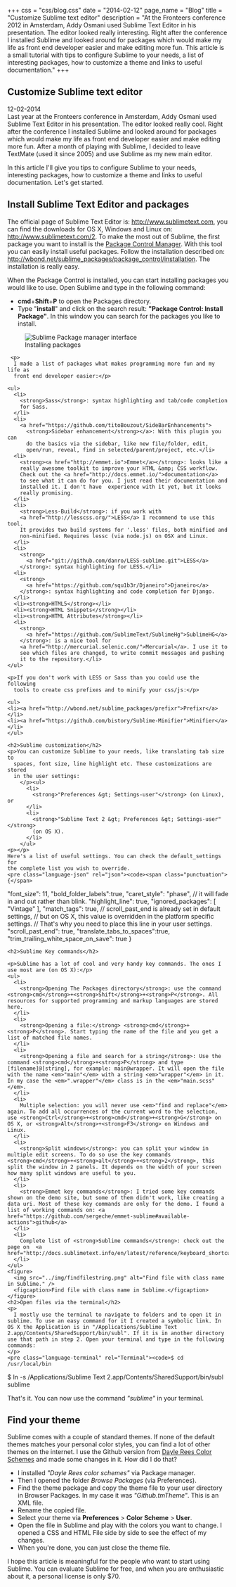 +++
css = "css/blog.css"
date = "2014-02-12"
page_name = "Blog"
title = "Customize Sublime text editor"
description = "At the Fronteers conference 2012 in Amsterdam, Addy Osmani used Sublime Text Editor in his presentation. The editor looked really interesting. Right after the conference I installed Sublime and looked around for packages which would make my life as front end developer easier and make editing more fun. This article is a small tutorial with tips to configure Sublime to your needs, a list of interesting packages, how to customize a theme and links to useful documentation."
+++
<article role="article" class="column-content">
  <h1>Customize Sublime text editor</h1>
  <p>
    12-02-2014 <br>
    Last year at the Fronteers conference in Amsterdam, Addy Osmani used Sublime Text Editor in his presentation.
    The editor looked really cool. Right after the conference I installed Sublime and looked around for
    packages which would make my life as front end developer easier and make editing more fun. After a
    month of playing with Sublime, I decided to leave TextMate (used it since 2005) and use Sublime as
    my new main editor.
  </p>
  <p>
    In this article I'll give you tips to configure Sublime to your needs, interesting packages,
    how to customize a theme and links to useful documentation. Let's get started.
  </p>
  <h2>Install Sublime Text Editor and packages</h2>
   <p>The official page of Sublime Text Editor is:
      <a href="http://www.sublimetext.com">http://www.sublimetext.com</a>,
      you can find the downloads for OS X, Windows and Linux on:
      <a href="http://www.sublimetext.com/2">http://www.sublimetext.com/2</a>.
      To make the most out of Sublime, the first package you want to install
      is the <a href="http://wbond.net/sublime_packages/package_control">
      Package Control Manager</a>. With this tool you can easily install
      useful packages. Follow the installation described on:
      <a href="http://wbond.net/sublime_packages/package_control/installation">
        http://wbond.net/sublime_packages/package_control/installation</a>.
        The installation is really easy.
    </p>
    <p>When the Package Control is installed, you can start installing
      packages you would like to use. Open Sublime and type in the following
      command:</p>
    <ul>
      <li>
        <strong>cmd</strong>+<strong>Shift</strong>+<strong>P</strong>
        to open the Packages directory.</li>
      <li>Type "<strong>install</strong>" and click on the search result:
        <strong>"Package Control: Install Package"</strong>.
        In this window you can search for the packages you like to install.
      </li>
    </ul>
    <figure>
      <img src="../img/packagemanager.png" alt="Sublime Package manager interface" />
      <figcaption>Installing packages</figcaption>
    </figure>

     <p>
      I made a list of packages what makes programming more fun and my life as
      front end developer easier:</p>

    <ul>
      <li>
        <strong>Sass</strong>: syntax highlighting and tab/code completion
        for Sass.
      </li>
      <li>
        <a href="https://github.com/titoBouzout/SideBarEnhancements">
          <strong>Sidebar enhancement</strong></a>: With this plugin you can
          do the basics via the sidebar, like new file/folder, edit,
          open/run, reveal, find in selected/parent/project, etc.</li>
      <li>
        <strong><a href="http://emmet.io">Emmet</a></strong>: looks like a
        really awesome toolkit to improve your HTML &amp; CSS workflow.
        Check out the <a href="http://docs.emmet.io/">documentation</a>
        to see what it can do for you. I just read their documentation and
        installed it. I don't have  experience with it yet, but it looks
        really promising.
      </li>
      <li>
        <strong>Less-Build</strong>: if you work with
        <a href="http://lesscss.org/">LESS</a> I recommend to use this tool.
        It provides two build systems for '.less' files, both minified and
        non-minified. Requires lessc (via node.js) on OSX and Linux.
      </li>
      <li>
        <strong>
          <a href="git://github.com/danro/LESS-sublime.git">LESS</a>
        </strong>: syntax highlighting for LESS.</li>
      <li>
        <strong>
          <a href="https://github.com/squ1b3r/Djaneiro">Djaneiro</a>
        </strong>: syntax highlighting and code completion for Django.
      </li>
      <li><strong>HTML5</strong></li>
      <li><strong>HTML Snippets</strong></li>
      <li><strong>HTML Attributes</strong></li>
      <li>
        <strong>
          <a href="https://github.com/SublimeText/SublimeHg">SublimeHG</a>
        </strong>: is a nice tool for
        <a href="http://mercurial.selenic.com/">Mercurial</a>. I use it to
        see which files are changed, to write commit messages and pushing
        it to the repository.</li>
    </ul>

    <p>If you don't work with LESS or Sass than you could use the following
      tools to create css prefixes and to minify your css/js:</p>

    <ul>
    <li><a href="http://wbond.net/sublime_packages/prefixr">Prefixr</a></li>
    <li><a href="https://github.com/bistory/Sublime-Minifier">Minifier</a></li>
    </ul>

    <h2>Sublime customization</h2>
    <p>You can customize Sublime to your needs, like translating tab size to
      spaces, font size, line highlight etc. These customizations are stored
      in the user settings:
        </p><ul>
          <li>
            <strong>"Preferences &gt; Settings-user"</strong> (on Linux), or
          </li>
          <li>
            <strong>"Sublime Text 2 &gt; Preferences &gt; Settings-user"</strong>
            (on OS X).
          </li>
        </ul>
    <p></p>
    Here's a list of useful settings. You can check the default_settings for
    the complete list you wish to override.
    <pre class="language-json" rel="json"><code><span class="punctuation">{</span>
<span class="code-indent string">"font_size":</span> <span class="number">11</span>,
<span class="code-indent string">"bold_folder_labels":</span><span class="boolean">true</span>,
<span class="code-indent string">"caret_style":</span> "phase", <span class="comment">// it will fade in and out rather than blink.</span>
<span class="code-indent string">"highlight_line":</span> <span class="boolean">true</span>,
<span class="code-indent string">"ignored_packages":</span>
<span class="code-indent token">[</span>
<span class="code-indent-2 string">"Vintage"</span>
<span class="code-indent token">]</span><span class="string">,</span>
<span class="code-indent string">"match_tags":</span> <span class="boolean">true</span>,
<span class="code-indent comment">// scroll_past_end is already set in default settings,</span>
<span class="code-indent comment">// but on OS X, this value is overridden in the platform specific settings.</span>
<span class="code-indent comment">// That's why you need to place this line in your user settings.</span>
<span class="code-indent string">"scroll_past_end":</span> <span class="boolean">true</span>,
<span class="code-indent string">"translate_tabs_to_spaces":</span><span class="boolean">true</span>,
<span class="code-indent string">"trim_trailing_white_space_on_save":</span> <span class="boolean">true</span>
<span class="punctuation">}</span></code>
    </pre>

    <h2>Sublime Key commands</h2>

    <p>Sublime has a lot of cool and very handy key commands. The ones I use most are (on OS X):</p>
    <ul>
      <li>
        <strong>Opening The Packages directory</strong>: use the command <strong>cmd</strong>+<strong>Shift</strong>+<strong>P</strong>. All resources for supported programming and markup languages are stored here.
      </li>
      <li>
        <strong>Opening a file:</strong> <strong>cmd</strong>+<strong>P</strong>. Start typing the name of the file and you get a list of matched file names.
      </li>
      <li>
        <strong>Opening a file and search for a string</strong>: Use the command <strong>cmd</strong>+<strong>P</strong> and type [filename]@[string], for example: main@wrapper. It will open the file with the name <em>"main"</em> with a string <em>"wrapper"</em> in it. In my case the <em>".wrapper"</em> class is in the <em>"main.scss"</em>.
      </li>
      <li>
        Multiple selection: you will never use <em>"find and replace"</em> again. To add all occurrences of the current word to the selection, use <strong>Ctrl</strong>+<strong>cmd</strong>+<strong>G</strong> on OS X, or <strong>Alt</strong>+<strong>F3</strong> on Windows and Linux.
      </li>
      <li>
        <strong>Split windows</strong>: you can split your window in multiple edit screens. To do so use the key commands <strong>cmd</strong>+<strong>alt</strong>+<strong>2</strong>, this split the window in 2 panels. It depends on the width of your screen how many split windows are useful to you.
      </li>
      <li>
        <strong>Emmet key commands</strong>: I tried some key commands shown on the demo site, but some of them didn't work, like creating a data uri. Most of these key commands are only for the demo. I found a list of working commands on: <a href="https://github.com/sergeche/emmet-sublime#available-actions">github</a>
      </li>
      <li>
        Complete list of <strong>Sublime commands</strong>: check out the page on  <a href="http://docs.sublimetext.info/en/latest/reference/keyboard_shortcuts_win.html">http://docs.sublimetext.info/en/latest/reference/keyboard_shortcuts_win.html</a>
      </li>
    </ul>
    <figure>
      <img src="../img/findfilestring.png" alt="Find file with class name in Sublime." />
      <figcaption>Find file with class name in Sublime.</figcaption>
    </figure>
    <h2>Open files via the terminal</h2>
    <p>
      I mostly use the terminal to navigate to folders and to open it in sublime. To use an easy command for it I created a symbolic link. In OS X the Application is in "/Applications/Sublime Text 2.app/Contents/SharedSupport/bin/subl". If it is in another directory use that path in step 2. Open your terminal and type in the following commands:
    </p>
    <pre class="language-terminal" rel="Terminal"><code>$ cd /usr/local/bin
$ ln -s /Applications/Sublime Text 2.app/Contents/SharedSupport/bin/subl sublime</code>
    </pre>
    <p>That's it. You can now use the command <em>"sublime"</em> in your terminal.</p>
    <h2>Find your theme</h2>
    <p>
      Sublime comes with a couple of standard themes. If none of the default themes matches your personal color styles, you can find a lot of other themes on the internet. I use the Github version from <a href="https://github.com/daylerees/colour-schemes">Dayle Rees Color Schemes</a> and made some changes in it. How did I do that?
    </p>
    <ul>
      <li>I installed <em>"Dayle Rees color schemes"</em> via Package manager.</li>
      <li>Then I opened the folder <em>Browse Packages</em> (via Preferences).</li>
      <li>Find the theme package and copy the theme file to your user directory in Browser Packages. In my case it was <em>"Github.tmTheme"</em>. This is an XML file.</li>
      <li>Rename the copied file.</li>
      <li>Select your theme via <strong>Preferences</strong> &gt; <strong>Color Scheme</strong> &gt; <strong>User</strong>.</li>
      <li>Open the file in Sublime and play with the colors you want to change. I opened a CSS and HTML File side by side to see the effect of my changes.</li>
      <li>When you're done, you can just close the theme file.</li>
    </ul>
    <p>I hope this article is meaningful for the people who want to start using Sublime. You can evaluate Sublime for free, and when you are enthusiastic about it, a personal license is only $70.</p>
</article>